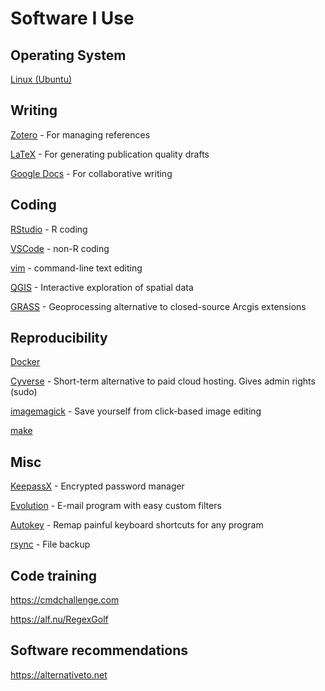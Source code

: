 # Software I Use

## Operating System

[Linux (Ubuntu)](https://www.ubuntu.com/)

## Writing

[Zotero](https://zotero.org) - For managing references

[LaTeX](https://www.latex-project.org/about/) - For generating publication quality drafts

[Google Docs](https://docs.google.com) - For collaborative writing

## Coding

[RStudio](https://www.rstudio.com/products/rstudio/download/#download) - R coding

[VSCode](https://code.visualstudio.com/) - non-R coding

[vim]() - command-line text editing

[QGIS](https://www.qgis.org) - Interactive exploration of spatial data

[GRASS](https://grass.osgeo.org/) - Geoprocessing alternative to closed-source Arcgis extensions

## Reproducibility

[Docker]()

[Cyverse]() - Short-term alternative to paid cloud hosting. Gives admin rights (sudo)

[imagemagick]() - Save yourself from click-based image editing

[make]()

## Misc

[KeepassX]() - Encrypted password manager

[Evolution]() - E-mail program with easy custom filters

[Autokey]() - Remap painful keyboard shortcuts for any program

[rsync]() - File backup

## Code training

https://cmdchallenge.com

https://alf.nu/RegexGolf

## Software recommendations

https://alternativeto.net
